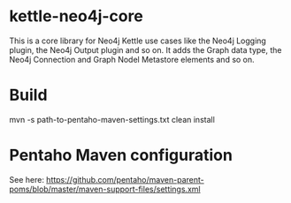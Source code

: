 # kettle-neo4j-core

This is a core library for Neo4j Kettle use cases like the Neo4j Logging plugin, the Neo4j Output plugin and so on.
It adds the Graph data type, the Neo4j Connection and Graph Nodel Metastore elements and so on.

# Build

mvn -s path-to-pentaho-maven-settings.txt clean install

# Pentaho Maven configuration

See here: https://github.com/pentaho/maven-parent-poms/blob/master/maven-support-files/settings.xml



